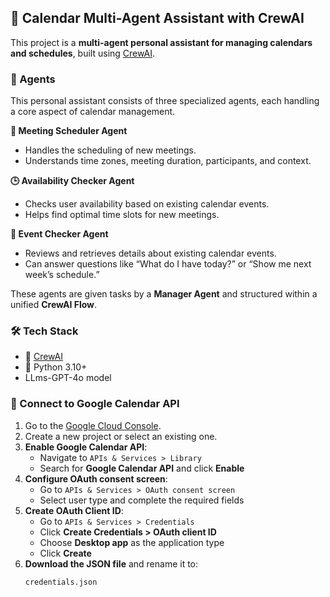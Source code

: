## 🧠 Calendar Multi-Agent Assistant with CrewAI

This project is a **multi-agent personal assistant for managing calendars and schedules**, built using [CrewAI](https://docs.crewai.com/). 

### 👥 Agents

This personal assistant consists of three specialized agents, each handling a core aspect of calendar management.

**📅 Meeting Scheduler Agent**  
- Handles the scheduling of new meetings.
- Understands time zones, meeting duration, participants, and context.
  
**🕒 Availability Checker Agent**  
- Checks user availability based on existing calendar events.
- Helps find optimal time slots for new meetings.
  
 **🎉 Event Checker Agent**  
- Reviews and retrieves details about existing calendar events.
- Can answer questions like “What do I have today?” or “Show me next week’s schedule.”

These agents are given tasks by a **Manager Agent** and structured within a unified **CrewAI Flow**.


### 🛠️ Tech Stack

- 🧠 [CrewAI](https://github.com/CrewAI/crewAI)
- 🐍 Python 3.10+
- LLms-GPT-4o model

### 🔗 Connect to Google Calendar API

1. Go to the [Google Cloud Console](https://console.cloud.google.com/).
2. Create a new project or select an existing one.
3. **Enable Google Calendar API**:
   - Navigate to `APIs & Services > Library`
   - Search for **Google Calendar API** and click **Enable**
4. **Configure OAuth consent screen**:
   - Go to `APIs & Services > OAuth consent screen`
   - Select user type and complete the required fields
5. **Create OAuth Client ID**:
   - Go to `APIs & Services > Credentials`
   - Click **Create Credentials > OAuth client ID**
   - Choose **Desktop app** as the application type
   - Click **Create**
6. **Download the JSON file** and rename it to:
   ```bash
   credentials.json


